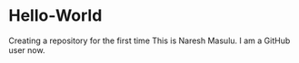 # Hello-World
Creating a repository for the first time
This is Naresh Masulu. I am a GitHub user now.

